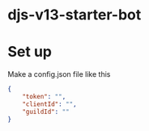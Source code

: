 # djs-v13-starter-bot

# Set up

Make a config.json file like this
```json
{
	"token": "",
	"clientId": "",
	"guildId": ""
}
```
